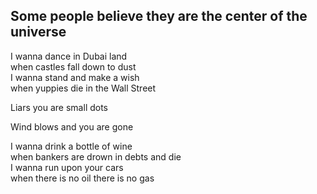 ## Some people believe they are the center of the universe

I wanna dance in Dubai land  
when castles fall down to dust  
I wanna stand and make a wish  
when yuppies die in the Wall Street  

Liars you are small dots  

Wind blows and you are gone

I wanna drink a bottle of wine  
when bankers are drown in debts and die  
I wanna run upon your cars  
when there is no oil there is no gas
